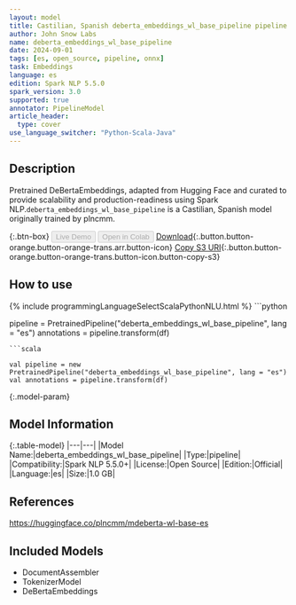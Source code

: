```yaml
---
layout: model
title: Castilian, Spanish deberta_embeddings_wl_base_pipeline pipeline DeBertaEmbeddings from plncmm
author: John Snow Labs
name: deberta_embeddings_wl_base_pipeline
date: 2024-09-01
tags: [es, open_source, pipeline, onnx]
task: Embeddings
language: es
edition: Spark NLP 5.5.0
spark_version: 3.0
supported: true
annotator: PipelineModel
article_header:
  type: cover
use_language_switcher: "Python-Scala-Java"
---
```


## Description

Pretrained DeBertaEmbeddings, adapted from Hugging Face and curated to provide scalability and production-readiness using Spark NLP.`deberta_embeddings_wl_base_pipeline` is a Castilian, Spanish model originally trained by plncmm.

{:.btn-box}
<button class="button button-orange" disabled>Live Demo</button>
<button class="button button-orange" disabled>Open in Colab</button>
[Download](https://s3.amazonaws.com/auxdata.johnsnowlabs.com/public/models/deberta_embeddings_wl_base_pipeline_es_5.5.0_3.0_1725217163977.zip){:.button.button-orange.button-orange-trans.arr.button-icon}
[Copy S3 URI](s3://auxdata.johnsnowlabs.com/public/models/deberta_embeddings_wl_base_pipeline_es_5.5.0_3.0_1725217163977.zip){:.button.button-orange.button-orange-trans.button-icon.button-copy-s3}

## How to use



<div class="tabs-box" markdown="1">
{% include programmingLanguageSelectScalaPythonNLU.html %}
```python

pipeline = PretrainedPipeline("deberta_embeddings_wl_base_pipeline", lang = "es")
annotations =  pipeline.transform(df)   

```
```scala

val pipeline = new PretrainedPipeline("deberta_embeddings_wl_base_pipeline", lang = "es")
val annotations = pipeline.transform(df)

```
</div>

{:.model-param}
## Model Information

{:.table-model}
|---|---|
|Model Name:|deberta_embeddings_wl_base_pipeline|
|Type:|pipeline|
|Compatibility:|Spark NLP 5.5.0+|
|License:|Open Source|
|Edition:|Official|
|Language:|es|
|Size:|1.0 GB|

## References

https://huggingface.co/plncmm/mdeberta-wl-base-es

## Included Models

- DocumentAssembler
- TokenizerModel
- DeBertaEmbeddings